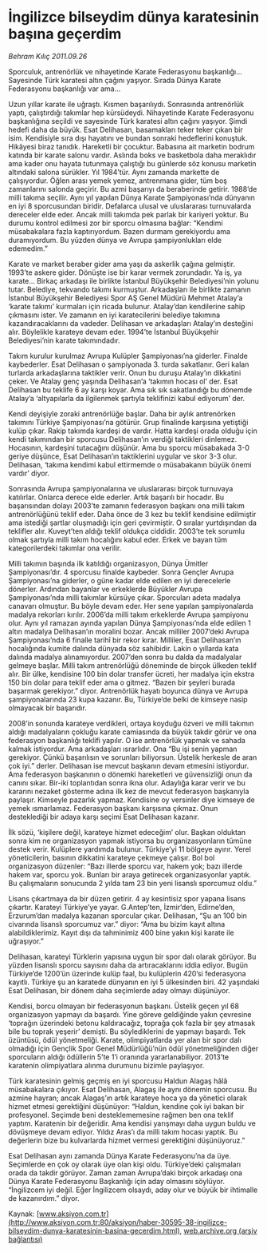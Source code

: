 # İngilizce bilseydim dünya karatesinin başına geçerdim

*Behram Kılıç 2011.09.26*

<font class="agenda2NewsSpot">
 Sporculuk, antrenörlük ve nihayetinde Karate Federasyonu başkanlığı… Sayesinde Türk karatesi altın çağını yaşıyor. Sırada Dünya Karate Federasyonu başkanlığı var ama…
</font>
<font class="newsDetail">
 <p>
  Uzun yıllar karate ile uğraştı. Kısmen başarılıydı. Sonrasında antrenörlük yaptı, çalıştırdığı takımlar hep kürsüdeydi. Nihayetinde Karate Federasyonu başkanlığına seçildi ve sayesinde Türk karatesi altın çağını yaşıyor. Şimdi hedefi daha da büyük. Esat Delihasan, basamakları teker teker çıkan bir isim. Kendisiyle sıra dışı hayatını ve bundan sonraki hedeflerini konuştuk. Hikâyesi biraz tanıdık. Hareketli bir çocuktur. Babasına ait marketin bodrum katında bir karate salonu vardır. Aslında boks ve basketbola daha meraklıdır ama kader onu hayata tutunmaya çalıştığı bu günlerde söz konusu marketin altındaki salona sürükler. Yıl 1984’tür. Aynı zamanda markette de çalışıyordur. Öğlen arası yemek yemez, antrenmana gider, tüm boş zamanlarını salonda geçirir. Bu azmi başarıyı da beraberinde getirir. 1988’de milli takıma seçilir. Aynı yıl yapılan Dünya Karate Şampiyonası’nda dünyanın en iyi 8 sporcusundan biridir. Defalarca ulusal ve uluslararası turnuvalarda dereceler elde eder. Ancak milli takımda pek parlak bir kariyeri yoktur. Bu durumu kontrol edilmesi zor bir sporcu olmasına bağlar: “Kendimi müsabakalara fazla kaptırıyordum. Bazen durmam gerekiyordu ama duramıyordum. Bu yüzden dünya ve Avrupa şampiyonlukları elde edemedim.”
 </p>
 <p>
 </p>
 <p>
  Karate ve market beraber gider ama yaşı da askerlik çağına gelmiştir. 1993’te askere gider. Dönüşte ise bir karar vermek zorundadır. Ya iş, ya karate... Birkaç arkadaşı ile birlikte İstanbul Büyükşehir Belediyesi’nin yolunu tutar. Belediye, tekvando takımı kurmuştur. Arkadaşları ile birlikte zamanın İstanbul Büyükşehir Belediyesi Spor AŞ Genel Müdürü Mehmet Atalay’a ‘karate takımı’ kurmaları için ricada bulunur. Atalay’dan kendilerine sahip çıkmasını ister. Ve zamanın en iyi karatecilerini belediye takımına kazandıracaklarını da vadeder. Delihasan ve arkadaşları Atalay’ın desteğini alır. Böylelikle karateye devam eder. 1994’te İstanbul Büyükşehir Belediyesi’nin karate takımındadır.
 </p>
 <p>
 </p>
 <p>
  Takım kurulur kurulmaz Avrupa Kulüpler Şampiyonası’na giderler. Finalde kaybederler. Esat Delihasan o şampiyonada 3. turda sakatlanır. Geri kalan turlarda arkadaşlarına taktikler verir. Onun bu duruşu Atalay’ın dikkatini çeker. Ve Atalay genç yaşında Delihasan’a ‘takımın hocası ol’ der. Esat Delihasan bu teklife 6 ay karşı koyar. Ama sık sık sakatlandığı bu dönemde Atalay’a ‘altyapılarla da ilgilenmek şartıyla teklifinizi kabul ediyorum’ der.
 </p>
 <p>
 </p>
 <p>
  Kendi deyişiyle zoraki antrenörlüğe başlar. Daha bir aylık antrenörken takımını Türkiye Şampiyonası’na götürür. Grup finalinde karşısına yetiştiği kulüp çıkar. Rakip takımda kardeşi de vardır. Hatta kardeşi orada olduğu için kendi takımından bir sporcusu Delihasan’ın verdiği taktikleri dinlemez. Hocasının, kardeşini tutacağını düşünür. Ama bu sporcu müsabakada 3-0 geriye düşünce, Esat Delihasan’ın taktiklerini uygular ve skor 3-3 olur. Delihasan, ‘takıma kendimi kabul ettirmemde o müsabakanın büyük önemi vardır’ diyor.
 </p>
 <p>
 </p>
 <p>
  Sonrasında Avrupa şampiyonalarına ve uluslararası birçok turnuvaya katılırlar. Onlarca derece elde ederler. Artık başarılı bir hocadır. Bu başarısından dolayı 2003’te zamanın federasyon başkanı ona milli takım antrenörlüğünü teklif eder. Daha önce de 3 kez bu teklif kendisine edilmiştir ama istediği şartlar oluşmadığı için geri çevirmiştir. O sıralar yurtdışından da teklifler alır. Kuveyt’ten aldığı teklif oldukça ciddidir. 2003’te tek sorumlu olmak şartıyla milli takım hocalığını kabul eder. Erkek ve bayan tüm kategorilerdeki takımlar ona verilir.
 </p>
 <p>
 </p>
 <p>
  Milli takımın başında ilk katıldığı organizasyon, Dünya Ümitler Şampiyonası’dır. 4 sporcusu finalde kaybeder. Sonra Gençler Avrupa Şampiyonası’na giderler, o güne kadar elde edilen en iyi derecelerle dönerler. Ardından bayanlar ve erkeklerde Büyükler Avrupa Şampiyonası’nda milli takımlar kürsüye çıkar. Sporcuları adeta madalya canavarı olmuştur. Bu böyle devam eder. Her sene yapılan şampiyonalarda madalya rekorları kırılır. 2006’da milli takım erkeklerde Avrupa şampiyonu olur. Aynı yıl ramazan ayında yapılan Dünya Şampiyonası’nda elde edilen 1 altın madalya Delihasan’ın moralini bozar. Ancak milliler 2007’deki Avrupa Şampiyonası’nda 6 finalle tarihî bir rekor kırar. Milliler, Esat Delihasan’ın hocalığında kumite dalında dünyada söz sahibidir. Lakin o yıllarda kata dalında madalya alınamıyordur. 2007’den sonra bu dalda da madalyalar gelmeye başlar. Milli takım antrenörlüğü döneminde de birçok ülkeden teklif alır. Bir ülke, kendisine 100 bin dolar transfer ücreti, her madalya için ekstra 150 bin dolar para teklif eder ama o gitmez. “Bazen bir şeyleri burada başarmak gerekiyor.” diyor. Antrenörlük hayatı boyunca dünya ve Avrupa şampiyonalarında 23 kupa kazanır. Bu, Türkiye’de belki de kimseye nasip olmayacak bir başarıdır.
 </p>
 <p>
 </p>
 <p>
  2008’in sonunda karateye verdikleri, ortaya koyduğu özveri ve milli takımın aldığı madalyaların çokluğu karate camiasında da büyük takdir görür ve ona federasyon başkanlığı teklifi yapılır. O ise antrenörlük yapmak ve sahada kalmak istiyordur. Ama arkadaşları ısrarlıdır. Ona “Bu işi senin yapman gerekiyor. Çünkü başarılısın ve sorunları biliyorsun. Üstelik herkesle de aran çok iyi.” derler. Delihasan ise mevcut başkanın devam etmesini istiyordur. Ama federasyon başkanının o dönemki hareketleri ve güvensizliği onun da canını sıkar. Bir-iki toplantıdan sonra ikna olur. Adaylığa karar verir ve bu kararını nezaket gösterme adına ilk kez de mevcut federasyon başkanıyla paylaşır. Kimseyle pazarlık yapmaz. Kendisine oy versinler diye kimseye de yemek ısmarlamaz. Federasyon başkanı karşısına çıkmaz. Onun desteklediği bir adaya karşı seçimi Esat Delihasan kazanır.
 </p>
 <p>
 </p>
 <p>
  İlk sözü, ‘kişilere değil, karateye hizmet edeceğim’ olur. Başkan olduktan sonra kim ne organizasyon yapmak istiyorsa bu organizasyonların tümüne destek verir. Kulüplere yardımda bulunur. Türkiye’yi 11 bölgeye ayırır. Yerel yöneticilerin, basının dikkatini karateye çekmeye çalışır. Bol bol organizasyon düzenler: “Bazı illerde sporcu var, hakem yok; bazı illerde hakem var, sporcu yok. Bunları bir araya getirecek organizasyonlar yaptık. Bu çalışmaların sonucunda 2 yılda tam 23 bin yeni lisanslı sporcumuz oldu.”
 </p>
 <p>
 </p>
 <p>
  Lisans çıkartmaya da bir düzen getirir. 4 ay kesintisiz spor yapana lisans çıkartır. Karateyi Türkiye’ye yayar. G.Antep’ten, İzmir’den, Edirne’den, Erzurum’dan madalya kazanan sporcular çıkar. Delihasan, “Şu an 100 bin civarında lisanslı sporcumuz var.” diyor: “Ama bu bizim kayıt altına alabildiklerimiz. Kayıt dışı da tahminimiz 400 bine yakın kişi karate ile uğraşıyor.”
 </p>
 <p>
 </p>
 <p>
  Delihasan, karateyi Türklerin yapısına uygun bir spor dalı olarak görüyor. Bu yüzden lisanslı sporcu sayısını daha da artıracaklarını iddia ediyor. Bugün Türkiye’de 1200’ün üzerinde kulüp faal, bu kulüplerin 420’si federasyona kayıtlı. Türkiye şu an karatede dünyanın en iyi 5 ülkesinden biri. 42 yaşındaki Esat Delihasan, bir dönem daha seçimlerde aday olmayı düşünüyor.
 </p>
 <p>
 </p>
 <p>
  Kendisi, borcu olmayan bir federasyonun başkanı. Üstelik geçen yıl 68 organizasyon yapmayı da başardı. Yine göreve geldiğinde yakın çevresine ‘toprağın üzerindeki betonu kaldıracağız, toprağa çok fazla bir şey atmasak bile bu toprak yeşerir’ demişti. Bu söylediklerini de yapmayı başardı. Tek üzüntüsü, ödül yönetmeliği. Karate, olimpiyatlarda yer alan bir spor dalı olmadığı için Gençlik Spor Genel Müdürlüğü’nün ödül yönetmeliğinden diğer sporcuların aldığı ödüllerin 5’te 1’i oranında yararlanabiliyor. 2013’te karatenin olimpiyatlara alınma durumunu bizimle paylaşıyor.
 </p>
 <p>
 </p>
 <p>
  Türk karatesinin gelmiş geçmiş en iyi sporcusu Haldun Alagaş hâlâ müsabakalara çıkıyor. Esat Delihasan, Alagaş ile aynı dönemin sporcusu. Bu azmine hayran; ancak Alagaş’ın artık karateye hoca ya da yönetici olarak hizmet etmesi gerektiğini düşünüyor: “Haldun, kendine çok iyi bakan bir profesyonel. Seçimde beni desteklememesine rağmen ben ona teklif yaptım. Karatenin bir değeridir. Ama kendisi yarışmayı daha uygun buldu ve dövüşmeye devam ediyor. Yıldız Aras’ı da milli takım hocası yaptık. Bu değerlerin bize bu kulvarlarda hizmet vermesi gerektiğini düşünüyoruz.”
 </p>
 <p>
 </p>
 <p>
  Esat Delihasan aynı zamanda Dünya Karate Federasyonu’na da üye. Seçimlerde en çok oy olarak üye olan kişi oldu. Türkiye’deki çalışmaları orada da takdir görüyor. Zaman zaman Avrupa’daki birçok arkadaşı ona Dünya Karate Federasyonu Başkanlığı için aday olmasını söylüyor. “İngilizcem iyi değil. Eğer İngilizcem olsaydı, aday olur ve büyük bir ihtimalle de kazanırdım.” diyor.
 </p>
</font>

Kaynak: [www.aksiyon.com.tr](http://www.aksiyon.com.tr:80/aksiyon/haber-30595-38-ingilizce-bilseydim-dunya-karatesinin-basina-gecerdim.html), [web.archive.org (arşiv bağlantısı)](http://web.archive.org/web/20111221235112/http://www.aksiyon.com.tr:80/aksiyon/haber-30595-38-ingilizce-bilseydim-dunya-karatesinin-basina-gecerdim.html)
